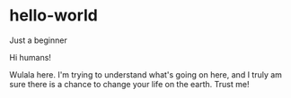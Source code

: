 # hello-world
Just a beginner

Hi humans!

Wulala here. 
I'm trying to understand what's going on here, and I truly am sure there is a chance to change your life on the earth. 
Trust me!
